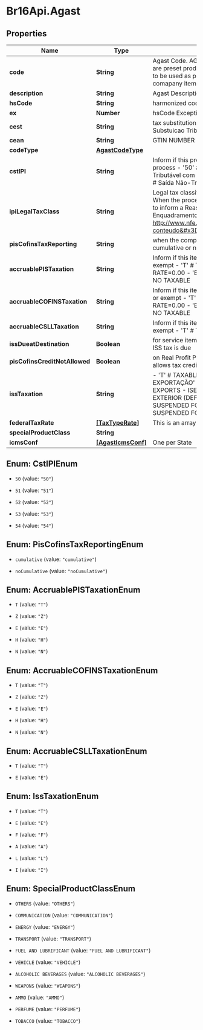# Br16Api.Agast

## Properties
Name | Type | Description | Notes
------------ | ------------- | ------------- | -------------
**code** | **String** | Agast Code. AGAST (Avalara Goods and Services Types) are preset products with default tax definitions available to be used as provided or copied to create an specific comapany item. | 
**description** | **String** | Agast Description | [optional] 
**hsCode** | **String** | harmonized code, NCM or LC 116 | [optional] 
**ex** | **Number** | hsCode Exception for IPI tax | [optional] 
**cest** | **String** | tax substitution code - Codigo especificador da Substuicao Tributaria | [optional] 
**cean** | **String** | GTIN NUMBER | [optional] 
**codeType** | [**AgastCodeType**](AgastCodeType.md) |  | [optional] 
**cstIPI** | **String** | Inform if this process is subject to IPI taxation on output process - &#39;50&#39; # Saída Tributada - &#39;51&#39; # Saída Tributável com Alíquota Zero - &#39;52&#39; # Saída Isenta - &#39;53&#39; # Saída Não-Tributada - &#39;54&#39; # Saída Imune  | [optional] 
**ipiLegalTaxClass** | **String** | Legal tax classificação for IPI (enquadramento tributário) When the process has CST IPI 52 or 54, it is mandatory to inform a Reason Code, see Anexo XIV - Código de Enquadramento Legal do IPI from  http://www.nfe.fazenda.gov.br/portal/exibirArquivo.aspx?conteudo&#x3D;mCnJajU4BKU&#x3D;  | [optional] 
**pisCofinsTaxReporting** | **String** | when the company is Real Profit inform if this item is cumulative or no cumulative by default | [optional] 
**accruablePISTaxation** | **String** | Inform if this item by nature is subject to PIS taxation or exempt - &#39;T&#39; # TAXABLE - &#39;Z&#39; # TAXABLE WITH RATE&#x3D;0.00 - &#39;E&#39; # EXEMPT - &#39;H&#39; # SUSPENDED - &#39;N&#39; # NO TAXABLE  | [optional] 
**accruableCOFINSTaxation** | **String** | Inform if this item by nature is subject to COFINS taxation or exempt - &#39;T&#39; # TAXABLE - &#39;Z&#39; # TAXABLE WITH RATE&#x3D;0.00 - &#39;E&#39; # EXEMPT - &#39;H&#39; # SUSPENDED - &#39;N&#39; # NO TAXABLE  | [optional] 
**accruableCSLLTaxation** | **String** | Inform if this item by nature is subject to CSLL taxation or exempt - &#39;T&#39; # TAXABLE - &#39;E&#39; # EXEMPT  | [optional] 
**issDueatDestination** | **Boolean** | for service items with City Jurisdiction, inform where the ISS tax is due | [optional] 
**pisCofinsCreditNotAllowed** | **Boolean** | on Real Profit Purchase transaction, inform if this item allows tax credits when it is non-cumulative | [optional] 
**issTaxation** | **String** | - &#39;T&#39; # TAXABLE - TRIBUTÁVEL INCLUSIVE PARA EXPORTAÇÃO&#39; - &#39;E&#39; # TAXABLE WITH EXEMPTION FOR EXPORTS - ISENTO PARA SERVIÇOS PRESTADOS AO EXTERIOR (DEFAULT) - &#39;F&#39; # EXEMPT - &#39;A&#39; # SUSPENDED FOR ADMINISTRATIVE REASON - &#39;L&#39; # SUSPENDED FOR LEGAL DECISION - &#39;I&#39; # IMMUNE  | [optional] 
**federalTaxRate** | [**[TaxTypeRate]**](TaxTypeRate.md) | This is an array of tax object related to an agast. | [optional] 
**specialProductClass** | **String** |  | [optional] 
**icmsConf** | [**[AgastIcmsConf]**](AgastIcmsConf.md) | One per State | [optional] 


<a name="CstIPIEnum"></a>
## Enum: CstIPIEnum


* `50` (value: `"50"`)

* `51` (value: `"51"`)

* `52` (value: `"52"`)

* `53` (value: `"53"`)

* `54` (value: `"54"`)




<a name="PisCofinsTaxReportingEnum"></a>
## Enum: PisCofinsTaxReportingEnum


* `cumulative` (value: `"cumulative"`)

* `noCumulative` (value: `"noCumulative"`)




<a name="AccruablePISTaxationEnum"></a>
## Enum: AccruablePISTaxationEnum


* `T` (value: `"T"`)

* `Z` (value: `"Z"`)

* `E` (value: `"E"`)

* `H` (value: `"H"`)

* `N` (value: `"N"`)




<a name="AccruableCOFINSTaxationEnum"></a>
## Enum: AccruableCOFINSTaxationEnum


* `T` (value: `"T"`)

* `Z` (value: `"Z"`)

* `E` (value: `"E"`)

* `H` (value: `"H"`)

* `N` (value: `"N"`)




<a name="AccruableCSLLTaxationEnum"></a>
## Enum: AccruableCSLLTaxationEnum


* `T` (value: `"T"`)

* `E` (value: `"E"`)




<a name="IssTaxationEnum"></a>
## Enum: IssTaxationEnum


* `T` (value: `"T"`)

* `E` (value: `"E"`)

* `F` (value: `"F"`)

* `A` (value: `"A"`)

* `L` (value: `"L"`)

* `I` (value: `"I"`)




<a name="SpecialProductClassEnum"></a>
## Enum: SpecialProductClassEnum


* `OTHERS` (value: `"OTHERS"`)

* `COMMUNICATION` (value: `"COMMUNICATION"`)

* `ENERGY` (value: `"ENERGY"`)

* `TRANSPORT` (value: `"TRANSPORT"`)

* `FUEL AND LUBRIFICANT` (value: `"FUEL AND LUBRIFICANT"`)

* `VEHICLE` (value: `"VEHICLE"`)

* `ALCOHOLIC BEVERAGES` (value: `"ALCOHOLIC BEVERAGES"`)

* `WEAPONS` (value: `"WEAPONS"`)

* `AMMO` (value: `"AMMO"`)

* `PERFUME` (value: `"PERFUME"`)

* `TOBACCO` (value: `"TOBACCO"`)




